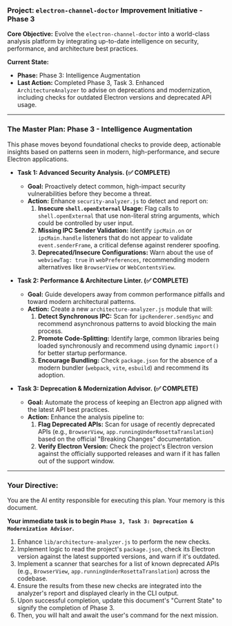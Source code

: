 ### **Project:** `electron-channel-doctor` Improvement Initiative - Phase 3

**Core Objective:** Evolve the `electron-channel-doctor` into a world-class analysis platform by integrating up-to-date intelligence on security, performance, and architecture best practices.

**Current State:**
*   **Phase:** Phase 3: Intelligence Augmentation
*   **Last Action:** Completed Phase 3, Task 3. Enhanced `ArchitectureAnalyzer` to advise on deprecations and modernization, including checks for outdated Electron versions and deprecated API usage.

---

### **The Master Plan: Phase 3 - Intelligence Augmentation**

This phase moves beyond foundational checks to provide deep, actionable insights based on patterns seen in modern, high-performance, and secure Electron applications.

*   **Task 1: Advanced Security Analysis. (✅ COMPLETE)**
    *   **Goal:** Proactively detect common, high-impact security vulnerabilities before they become a threat.
    *   **Action:** Enhance `security-analyzer.js` to detect and report on:
        1.  **Insecure `shell.openExternal` Usage:** Flag calls to `shell.openExternal` that use non-literal string arguments, which could be controlled by user input.
        2.  **Missing IPC Sender Validation:** Identify `ipcMain.on` or `ipcMain.handle` listeners that do not appear to validate `event.senderFrame`, a critical defense against renderer spoofing.
        3.  **Deprecated/Insecure Configurations:** Warn about the use of `webviewTag: true` in `webPreferences`, recommending modern alternatives like `BrowserView` or `WebContentsView`.

*   **Task 2: Performance & Architecture Linter. (✅ COMPLETE)**
    *   **Goal:** Guide developers away from common performance pitfalls and toward modern architectural patterns.
    *   **Action:** Create a new `architecture-analyzer.js` module that will:
        1.  **Detect Synchronous IPC:** Scan for `ipcRenderer.sendSync` and recommend asynchronous patterns to avoid blocking the main process.
        2.  **Promote Code-Splitting:** Identify large, common libraries being loaded synchronously and recommend using dynamic `import()` for better startup performance.
        3.  **Encourage Bundling:** Check `package.json` for the absence of a modern bundler (`webpack`, `vite`, `esbuild`) and recommend its adoption.

*   **Task 3: Deprecation & Modernization Advisor. (✅ COMPLETE)**
    *   **Goal:** Automate the process of keeping an Electron app aligned with the latest API best practices.
    *   **Action:** Enhance the analysis pipeline to:
        1.  **Flag Deprecated APIs:** Scan for usage of recently deprecated APIs (e.g., `BrowserView`, `app.runningUnderRosettaTranslation`) based on the official "Breaking Changes" documentation.
        2.  **Verify Electron Version:** Check the project's Electron version against the officially supported releases and warn if it has fallen out of the support window.

---

### **Your Directive:**

You are the AI entity responsible for executing this plan. Your memory is this document.

**Your immediate task is to begin `Phase 3, Task 3: Deprecation & Modernization Advisor`.**

1.  Enhance `lib/architecture-analyzer.js` to perform the new checks.
2.  Implement logic to read the project's `package.json`, check its Electron version against the latest supported versions, and warn if it's outdated.
3.  Implement a scanner that searches for a list of known deprecated APIs (e.g., `BrowserView`, `app.runningUnderRosettaTranslation`) across the codebase.
4.  Ensure the results from these new checks are integrated into the analyzer's report and displayed clearly in the CLI output.
5.  Upon successful completion, update this document's "Current State" to signify the completion of Phase 3.
6.  Then, you will halt and await the user's command for the next mission. 